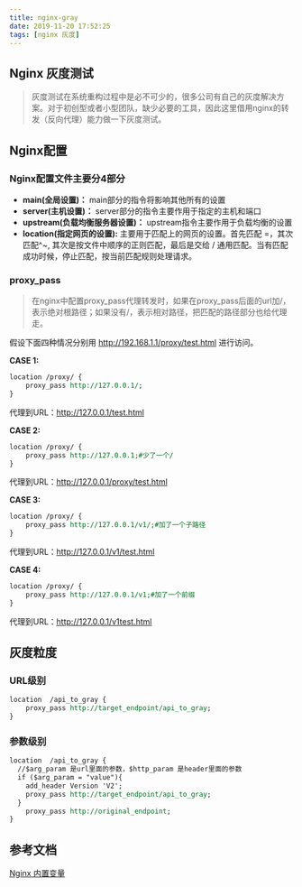 ```yaml
---
title: nginx-gray
date: 2019-11-20 17:52:25
tags: [nginx 灰度]
---
```


## Nginx 灰度测试

> 灰度测试在系统重构过程中是必不可少的，很多公司有自己的灰度解决方案。对于初创型或者小型团队，缺少必要的工具，因此这里借用nginx的转发（反向代理）能力做一下灰度测试。

## Nginx配置

### Nginx配置文件主要分4部分

-  **main(全局设置)：**  main部分的指令将影响其他所有的设置
-  **server(主机设置)：** server部分的指令主要作用于指定的主机和端口
-  **upstream(负载均衡服务器设置)：** upstream指令主要作用于负载均衡的设置
-  **location(指定网页的设置):** 主要用于匹配上的网页的设置。首先匹配 =，其次匹配^~, 其次是按文件中顺序的正则匹配，最后是交给 / 通用匹配。当有匹配成功时候，停止匹配，按当前匹配规则处理请求。

### proxy_pass

> 在nginx中配置proxy_pass代理转发时，如果在proxy_pass后面的url加/，表示绝对根路径；如果没有/，表示相对路径，把匹配的路径部分也给代理走。

假设下面四种情况分别用 http://192.168.1.1/proxy/test.html 进行访问。

**CASE 1:**

```reStructuredText
location /proxy/ {
    proxy_pass http://127.0.0.1/;
}
```

代理到URL：http://127.0.0.1/test.html

**CASE 2:**

```reStructuredText
location /proxy/ {
    proxy_pass http://127.0.0.1;#少了一个/
}
```

代理到URL：http://127.0.0.1/proxy/test.html

**CASE 3:**

```reStructuredText
location /proxy/ {
    proxy_pass http://127.0.0.1/v1/;#加了一个子路径
}
```

代理到URL：http://127.0.0.1/v1/test.html

**CASE 4:**

```reStructuredText
location /proxy/ {
    proxy_pass http://127.0.0.1/v1;#加了一个前缀
}
```

代理到URL：http://127.0.0.1/v1test.html



## 灰度粒度

### URL级别

```reStructuredText
location  /api_to_gray {
	proxy_pass http://target_endpoint/api_to_gray;
}
```

### 参数级别

```reStructuredText
location  /api_to_gray {
  //$arg_param 是url里面的参数，$http_param 是header里面的参数
  if ($arg_param = "value"){
    add_header Version 'V2';
    proxy_pass http://target_endpoint/api_to_gray;
  }
	proxy_pass http://original_endpoint;
}
```





## 参考文档

[Nginx 内置变量](http://yzone.net/blog/53)